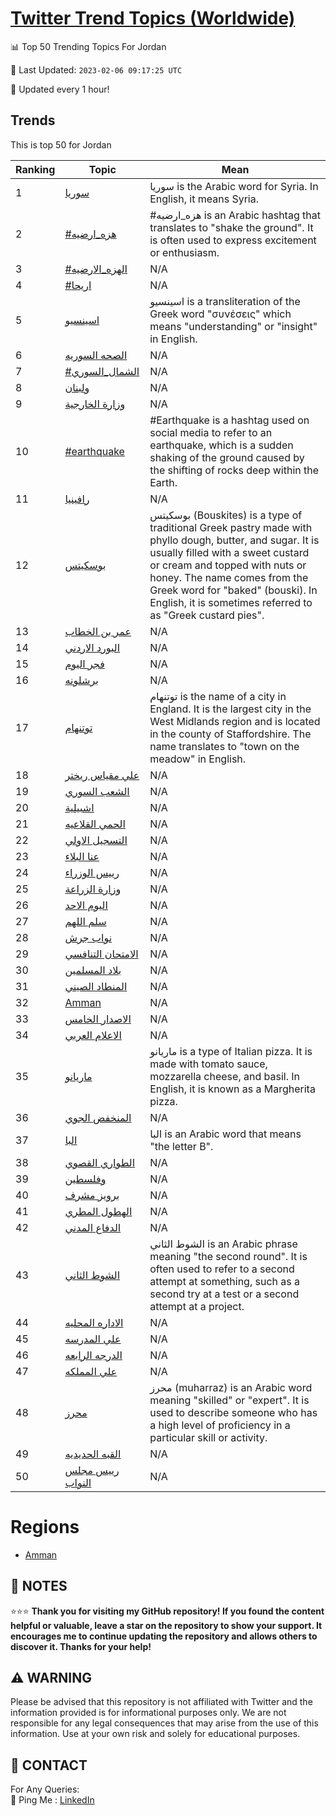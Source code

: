 [Twitter Trend Topics (Worldwide)](https://github.com/ErcinDedeoglu/Twitter-Trend-Topics)
==========


📊 Top 50 Trending Topics For Jordan

📆 Last Updated: `2023-02-06 09:17:25 UTC`

🔧 Updated every 1 hour!


## Trends

This is top 50 for Jordan

| Ranking | Topic | Mean |
| ------- | ------------ | ------------ |
| 1 | [سوريا](http://twitter.com/search?q=%d8%b3%d9%88%d8%b1%d9%8a%d8%a7) | سوريا is the Arabic word for Syria. In English, it means Syria. |
| 2 | [#هزه_ارضيه](http://twitter.com/search?q=%23%d9%87%d8%b2%d9%87_%d8%a7%d8%b1%d8%b6%d9%8a%d9%87) | #هزه_ارضيه is an Arabic hashtag that translates to "shake the ground". It is often used to express excitement or enthusiasm. |
| 3 | [#الهزه_الارضيه](http://twitter.com/search?q=%23%d8%a7%d9%84%d9%87%d8%b2%d9%87_%d8%a7%d9%84%d8%a7%d8%b1%d8%b6%d9%8a%d9%87) | N/A |
| 4 | [#اريحا](http://twitter.com/search?q=%23%d8%a7%d8%b1%d9%8a%d8%ad%d8%a7) | N/A |
| 5 | [اسينسيو](http://twitter.com/search?q=%d8%a7%d8%b3%d9%8a%d9%86%d8%b3%d9%8a%d9%88) | اسينسيو is a transliteration of the Greek word "συνέσεις" which means "understanding" or "insight" in English. |
| 6 | [الصحه السوريه](http://twitter.com/search?q=%d8%a7%d9%84%d8%b5%d8%ad%d9%87+%d8%a7%d9%84%d8%b3%d9%88%d8%b1%d9%8a%d9%87) | N/A |
| 7 | [#الشمال_السوري](http://twitter.com/search?q=%23%d8%a7%d9%84%d8%b4%d9%85%d8%a7%d9%84_%d8%a7%d9%84%d8%b3%d9%88%d8%b1%d9%8a) | N/A |
| 8 | [ولبنان](http://twitter.com/search?q=%d9%88%d9%84%d8%a8%d9%86%d8%a7%d9%86) | N/A |
| 9 | [وزارة الخارجية](http://twitter.com/search?q=%d9%88%d8%b2%d8%a7%d8%b1%d8%a9+%d8%a7%d9%84%d8%ae%d8%a7%d8%b1%d8%ac%d9%8a%d8%a9) | N/A |
| 10 | [#earthquake](http://twitter.com/search?q=%23earthquake) | #Earthquake is a hashtag used on social media to refer to an earthquake, which is a sudden shaking of the ground caused by the shifting of rocks deep within the Earth. |
| 11 | [رافينيا](http://twitter.com/search?q=%d8%b1%d8%a7%d9%81%d9%8a%d9%86%d9%8a%d8%a7) | N/A |
| 12 | [بوسكيتس](http://twitter.com/search?q=%d8%a8%d9%88%d8%b3%d9%83%d9%8a%d8%aa%d8%b3) | بوسكيتس (Bouskites) is a type of traditional Greek pastry made with phyllo dough, butter, and sugar. It is usually filled with a sweet custard or cream and topped with nuts or honey. The name comes from the Greek word for "baked" (bouski). In English, it is sometimes referred to as "Greek custard pies". |
| 13 | [عمر بن الخطاب](http://twitter.com/search?q=%d8%b9%d9%85%d8%b1+%d8%a8%d9%86+%d8%a7%d9%84%d8%ae%d8%b7%d8%a7%d8%a8) | N/A |
| 14 | [البورد الاردني](http://twitter.com/search?q=%d8%a7%d9%84%d8%a8%d9%88%d8%b1%d8%af+%d8%a7%d9%84%d8%a7%d8%b1%d8%af%d9%86%d9%8a) | N/A |
| 15 | [فجر اليوم](http://twitter.com/search?q=%d9%81%d8%ac%d8%b1+%d8%a7%d9%84%d9%8a%d9%88%d9%85) | N/A |
| 16 | [برشلونه](http://twitter.com/search?q=%d8%a8%d8%b1%d8%b4%d9%84%d9%88%d9%86%d9%87) | N/A |
| 17 | [توتنهام](http://twitter.com/search?q=%d8%aa%d9%88%d8%aa%d9%86%d9%87%d8%a7%d9%85) | توتنهام is the name of a city in England. It is the largest city in the West Midlands region and is located in the county of Staffordshire. The name translates to "town on the meadow" in English. |
| 18 | [علي مقياس ريختر](http://twitter.com/search?q=%d8%b9%d9%84%d9%8a+%d9%85%d9%82%d9%8a%d8%a7%d8%b3+%d8%b1%d9%8a%d8%ae%d8%aa%d8%b1) | N/A |
| 19 | [الشعب السوري](http://twitter.com/search?q=%d8%a7%d9%84%d8%b4%d8%b9%d8%a8+%d8%a7%d9%84%d8%b3%d9%88%d8%b1%d9%8a) | N/A |
| 20 | [اشبيلية](http://twitter.com/search?q=%d8%a7%d8%b4%d8%a8%d9%8a%d9%84%d9%8a%d8%a9) | N/A |
| 21 | [الحمي القلاعيه](http://twitter.com/search?q=%d8%a7%d9%84%d8%ad%d9%85%d9%8a+%d8%a7%d9%84%d9%82%d9%84%d8%a7%d8%b9%d9%8a%d9%87) | N/A |
| 22 | [التسجيل الاولي](http://twitter.com/search?q=%d8%a7%d9%84%d8%aa%d8%b3%d8%ac%d9%8a%d9%84+%d8%a7%d9%84%d8%a7%d9%88%d9%84%d9%8a) | N/A |
| 23 | [عنا البلاء](http://twitter.com/search?q=%d8%b9%d9%86%d8%a7+%d8%a7%d9%84%d8%a8%d9%84%d8%a7%d8%a1) | N/A |
| 24 | [رييس الوزراء](http://twitter.com/search?q=%d8%b1%d9%8a%d9%8a%d8%b3+%d8%a7%d9%84%d9%88%d8%b2%d8%b1%d8%a7%d8%a1) | N/A |
| 25 | [وزارة الزراعة](http://twitter.com/search?q=%d9%88%d8%b2%d8%a7%d8%b1%d8%a9+%d8%a7%d9%84%d8%b2%d8%b1%d8%a7%d8%b9%d8%a9) | N/A |
| 26 | [اليوم الاحد](http://twitter.com/search?q=%d8%a7%d9%84%d9%8a%d9%88%d9%85+%d8%a7%d9%84%d8%a7%d8%ad%d8%af) | N/A |
| 27 | [سلم اللهم](http://twitter.com/search?q=%d8%b3%d9%84%d9%85+%d8%a7%d9%84%d9%84%d9%87%d9%85) | N/A |
| 28 | [نواب جرش](http://twitter.com/search?q=%d9%86%d9%88%d8%a7%d8%a8+%d8%ac%d8%b1%d8%b4) | N/A |
| 29 | [الامتحان التنافسي](http://twitter.com/search?q=%d8%a7%d9%84%d8%a7%d9%85%d8%aa%d8%ad%d8%a7%d9%86+%d8%a7%d9%84%d8%aa%d9%86%d8%a7%d9%81%d8%b3%d9%8a) | N/A |
| 30 | [بلاد المسلمين](http://twitter.com/search?q=%d8%a8%d9%84%d8%a7%d8%af+%d8%a7%d9%84%d9%85%d8%b3%d9%84%d9%85%d9%8a%d9%86) | N/A |
| 31 | [المنطاد الصيني](http://twitter.com/search?q=%d8%a7%d9%84%d9%85%d9%86%d8%b7%d8%a7%d8%af+%d8%a7%d9%84%d8%b5%d9%8a%d9%86%d9%8a) | N/A |
| 32 | [Amman](http://twitter.com/search?q=Amman) | N/A |
| 33 | [الاصدار الخامس](http://twitter.com/search?q=%d8%a7%d9%84%d8%a7%d8%b5%d8%af%d8%a7%d8%b1+%d8%a7%d9%84%d8%ae%d8%a7%d9%85%d8%b3) | N/A |
| 34 | [الاعلام العربي](http://twitter.com/search?q=%d8%a7%d9%84%d8%a7%d8%b9%d9%84%d8%a7%d9%85+%d8%a7%d9%84%d8%b9%d8%b1%d8%a8%d9%8a) | N/A |
| 35 | [ماريانو](http://twitter.com/search?q=%d9%85%d8%a7%d8%b1%d9%8a%d8%a7%d9%86%d9%88) | ماريانو is a type of Italian pizza. It is made with tomato sauce, mozzarella cheese, and basil. In English, it is known as a Margherita pizza. |
| 36 | [المنخفض الجوي](http://twitter.com/search?q=%d8%a7%d9%84%d9%85%d9%86%d8%ae%d9%81%d8%b6+%d8%a7%d9%84%d8%ac%d9%88%d9%8a) | N/A |
| 37 | [البا](http://twitter.com/search?q=%d8%a7%d9%84%d8%a8%d8%a7) | البا is an Arabic word that means "the letter B". |
| 38 | [الطواري القصوي](http://twitter.com/search?q=%d8%a7%d9%84%d8%b7%d9%88%d8%a7%d8%b1%d9%8a+%d8%a7%d9%84%d9%82%d8%b5%d9%88%d9%8a) | N/A |
| 39 | [وفلسطين](http://twitter.com/search?q=%d9%88%d9%81%d9%84%d8%b3%d8%b7%d9%8a%d9%86) | N/A |
| 40 | [برويز مشرف](http://twitter.com/search?q=%d8%a8%d8%b1%d9%88%d9%8a%d8%b2+%d9%85%d8%b4%d8%b1%d9%81) | N/A |
| 41 | [الهطول المطري](http://twitter.com/search?q=%d8%a7%d9%84%d9%87%d8%b7%d9%88%d9%84+%d8%a7%d9%84%d9%85%d8%b7%d8%b1%d9%8a) | N/A |
| 42 | [الدفاع المدني](http://twitter.com/search?q=%d8%a7%d9%84%d8%af%d9%81%d8%a7%d8%b9+%d8%a7%d9%84%d9%85%d8%af%d9%86%d9%8a) | N/A |
| 43 | [الشوط الثاني](http://twitter.com/search?q=%d8%a7%d9%84%d8%b4%d9%88%d8%b7+%d8%a7%d9%84%d8%ab%d8%a7%d9%86%d9%8a) | الشوط الثاني is an Arabic phrase meaning "the second round". It is often used to refer to a second attempt at something, such as a second try at a test or a second attempt at a project. |
| 44 | [الاداره المحليه](http://twitter.com/search?q=%d8%a7%d9%84%d8%a7%d8%af%d8%a7%d8%b1%d9%87+%d8%a7%d9%84%d9%85%d8%ad%d9%84%d9%8a%d9%87) | N/A |
| 45 | [علي المدرسه](http://twitter.com/search?q=%d8%b9%d9%84%d9%8a+%d8%a7%d9%84%d9%85%d8%af%d8%b1%d8%b3%d9%87) | N/A |
| 46 | [الدرجه الرابعه](http://twitter.com/search?q=%d8%a7%d9%84%d8%af%d8%b1%d8%ac%d9%87+%d8%a7%d9%84%d8%b1%d8%a7%d8%a8%d8%b9%d9%87) | N/A |
| 47 | [علي المملكه](http://twitter.com/search?q=%d8%b9%d9%84%d9%8a+%d8%a7%d9%84%d9%85%d9%85%d9%84%d9%83%d9%87) | N/A |
| 48 | [محرز](http://twitter.com/search?q=%d9%85%d8%ad%d8%b1%d8%b2) | محرز (muharraz) is an Arabic word meaning "skilled" or "expert". It is used to describe someone who has a high level of proficiency in a particular skill or activity. |
| 49 | [القبه الحديديه](http://twitter.com/search?q=%d8%a7%d9%84%d9%82%d8%a8%d9%87+%d8%a7%d9%84%d8%ad%d8%af%d9%8a%d8%af%d9%8a%d9%87) | N/A |
| 50 | [رييس مجلس النواب](http://twitter.com/search?q=%d8%b1%d9%8a%d9%8a%d8%b3+%d9%85%d8%ac%d9%84%d8%b3+%d8%a7%d9%84%d9%86%d9%88%d8%a7%d8%a8) | N/A |



# Regions

* [Amman](</Jordan/Amman.md>)



## 📝 NOTES

⭐⭐⭐ **Thank you for visiting my GitHub repository! If you found the content helpful or valuable, leave a star on the repository to show your support. It encourages me to continue updating the repository and allows others to discover it. Thanks for your help!**


## ⚠️ WARNING

Please be advised that this repository is not affiliated with Twitter and the information provided is for informational purposes only. We are not responsible for any legal consequences that may arise from the use of this information. Use at your own risk and solely for educational purposes.


## 📨 CONTACT

 For Any Queries:  
            🏓 Ping Me : [LinkedIn](https://www.linkedin.com/in/ercindedeoglu/)
